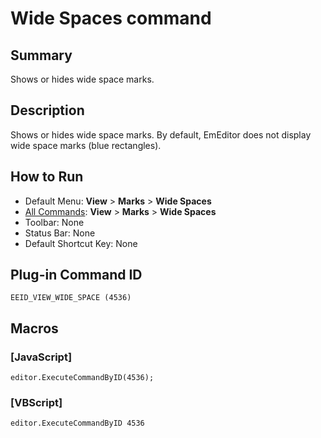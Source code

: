 # Wide Spaces command

## Summary

Shows or hides wide space marks.

## Description

Shows or hides wide space marks. By default, EmEditor does not display wide space marks
(blue rectangles).

## How to Run

- Default Menu: **View** \> **Marks** \> **Wide Spaces**
- [All Commands](../tools/all_commands): **View** \> **Marks** \> **Wide Spaces**
- Toolbar: None
- Status Bar: None
- Default Shortcut Key: None

## Plug-in Command ID

```
EEID_VIEW_WIDE_SPACE (4536)```

## Macros

### \[JavaScript\]

```
editor.ExecuteCommandByID(4536);
```

### \[VBScript\]

```
editor.ExecuteCommandByID 4536
```
